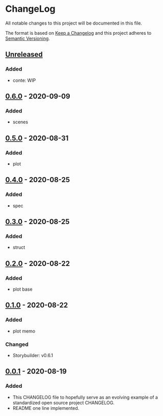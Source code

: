 # ChangeLog
All notable changes to this project will be documented in this file.

The format is based on [Keep a Changelog](http://keepachangelog.com/en/1.0.0/)
and this project adheres to [Semantic Versioning](http://semver.org/spec/v2.0.0.html).

## [Unreleased]
### Added
- conte: WIP

## [0.6.0] - 2020-09-09
### Added
- scenes

## [0.5.0] - 2020-08-31
### Added
- plot

## [0.4.0] - 2020-08-25
### Added
- spec

## [0.3.0] - 2020-08-25
### Added
- struct

## [0.2.0] - 2020-08-22
### Added
- plot base

## [0.1.0] - 2020-08-22
### Added
- plot memo
### Changed
- Storybuilder: v0.6.1

## [0.0.1] - 2020-08-19
### Added
- This CHANGELOG file to hopefully serve as an evolving example of a standardized open source project CHANGELOG.
- README one line implemented.

[Unreleased]: https://github.com/My-Novel-Management/bungaku126-noname/compare/v0.6.0...HEAD
[0.6.0]: https://github.com/My-Novel-Management/bungaku126-noname/releases/v0.6.0
[0.5.0]: https://github.com/My-Novel-Management/bungaku126-noname/releases/v0.5.0
[0.4.0]: https://github.com/My-Novel-Management/bungaku126-noname/releases/v0.4.0
[0.3.0]: https://github.com/My-Novel-Management/bungaku126-noname/releases/v0.3.0
[0.2.0]: https://github.com/My-Novel-Management/bungaku126-noname/releases/v0.2.0
[0.1.0]: https://github.com/My-Novel-Management/bungaku126-noname/releases/v0.1.0
[0.0.1]: https://github.com/My-Novel-Management/bungaku126-noname/releases/v0.0.1
